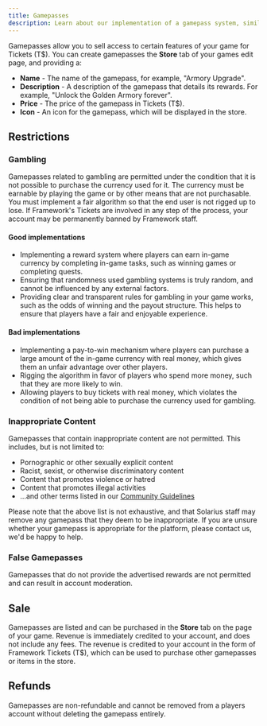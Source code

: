 ```yaml
---
title: Gamepasses
description: Learn about our implementation of a gamepass system, similar to Roblox, and it's features or limitations.
---
```


Gamepasses allow you to sell access to certain features of your game for Tickets (T$). You can create gamepasses the **Store** tab of your games edit page, and providing a:

- **Name** - The name of the gamepass, for example, "Armory Upgrade".
- **Description** - A description of the gamepass that details its rewards. For example, "Unlock the Golden Armory forever".
- **Price** - The price of the gamepass in Tickets (T$).
- **Icon** - An icon for the gamepass, which will be displayed in the store.

## Restrictions

### Gambling

Gamepasses related to gambling are permitted under the condition that it is not possible to purchase the currency used for it. The currency must be earnable by playing the game or by other means that are not purchasable. You must implement a fair algorithm so that the end user is not rigged up to lose. If Framework's Tickets are involved in any step of the process, your account may be permanently banned by Framework staff.

#### Good implementations

- Implementing a reward system where players can earn in-game currency by completing in-game tasks, such as winning games or completing quests.
- Ensuring that randomness used gambling systems is truly random, and cannot be influenced by any external factors.
- Providing clear and transparent rules for gambling in your game works, such as the odds of winning and the payout structure. This helps to ensure that players have a fair and enjoyable experience.

#### Bad implementations

- Implementing a pay-to-win mechanism where players can purchase a large amount of the in-game currency with real money, which gives them an unfair advantage over other players.
- Rigging the algorithm in favor of players who spend more money, such that they are more likely to win.
- Allowing players to buy tickets with real money, which violates the condition of not being able to purchase the currency used for gambling.

### Inappropriate Content

Gamepasses that contain inappropriate content are not permitted. This includes, but is not limited to:

- Pornographic or other sexually explicit content
- Racist, sexist, or otherwise discriminatory content
- Content that promotes violence or hatred
- Content that promotes illegal activities
- ...and other terms listed in our [Community Guidelines](https://framework.solarius.me/guidelines)

Please note that the above list is not exhaustive, and that Solarius staff may remove any gamepass that they deem to be inappropriate. If you are unsure whether your gamepass is appropriate for the platform, please contact us, we'd be happy to help.

### False Gamepasses

Gamepasses that do not provide the advertised rewards are not permitted and can result in account moderation.

## Sale

Gamepasses are listed and can be purchased in the **Store** tab on the page of your game. Revenue is immediately credited to your account, and does not include any fees. The revenue is credited to your account in the form of Framework Tickets (T$), which can be used to purchase other gamepasses or items in the store.

## Refunds

Gamepasses are non-refundable and cannot be removed from a players account without deleting the gamepass entirely.
